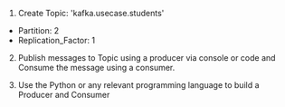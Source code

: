 1. Create Topic: 'kafka.usecase.students'

- Partition: 2
- Replication_Factor: 1

2. Publish messages to Topic using a producer via console or code and Consume the message using a consumer.

3. Use the Python or any relevant programming language to build a Producer and Consumer

